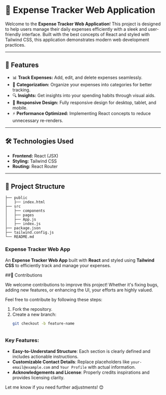 # 🧾 Expense Tracker Web Application

Welcome to the **Expense Tracker Web Application**! This project is designed to help users manage their daily expenses efficiently with a sleek and user-friendly interface. Built with the best concepts of React and styled with Tailwind CSS, this application demonstrates modern web development practices.

---

## 🚀 Features

- 📊 **Track Expenses:** Add, edit, and delete expenses seamlessly.
- 🧮 **Categorization:** Organize your expenses into categories for better tracking.
- 🔍 **Insights:** Get insights into your spending habits through visual aids.
- 🎨 **Responsive Design:** Fully responsive design for desktop, tablet, and mobile.
- ⚡ **Performance Optimized:** Implementing React concepts to reduce unnecessary re-renders.

---

## 🛠️ Technologies Used

- **Frontend:** React (JSX)
- **Styling:** Tailwind CSS
- **Routing:** React Router

---

## 📂 Project Structure

```plaintext
├── public
│   ├── index.html
├── src
│   ├── components
│   ├── pages
│   ├── App.js
│   ├── index.js
├── package.json
├── tailwind.config.js
└── README.md

```


### Expense Tracker Web App

An **Expense Tracker Web App** built with **React** and styled using **Tailwind CSS** to efficiently track and manage your expenses.

##🤝 Contributions

We welcome contributions to improve this project! Whether it's fixing bugs, adding new features, or enhancing the UI, your efforts are highly valued.

Feel free to contribute by following these steps:

1. Fork the repository.
2. Create a new branch:
   ```bash
   git checkout -b feature-name



### Key Features:
- **Easy-to-Understand Structure**: Each section is clearly defined and includes actionable instructions.
- **Customizable Contact Details**: Replace placeholders like `your-email@example.com` and `Your Profile` with actual information.
- **Acknowledgements and License**: Properly credits inspirations and provides licensing clarity.

Let me know if you need further adjustments! 😊
